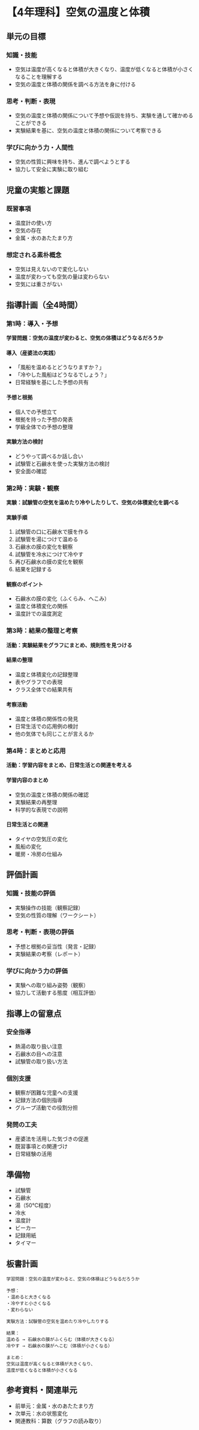 # 【4年理科】空気の温度と体積

## 単元の目標
### 知識・技能
- 空気は温度が高くなると体積が大きくなり、温度が低くなると体積が小さくなることを理解する
- 空気の温度と体積の関係を調べる方法を身に付ける

### 思考・判断・表現
- 空気の温度と体積の関係について予想や仮説を持ち、実験を通して確かめることができる
- 実験結果を基に、空気の温度と体積の関係について考察できる

### 学びに向かう力・人間性
- 空気の性質に興味を持ち、進んで調べようとする
- 協力して安全に実験に取り組む

## 児童の実態と課題
### 既習事項
- 温度計の使い方
- 空気の存在
- 金属・水のあたたまり方

### 想定される素朴概念
- 空気は見えないので変化しない
- 温度が変わっても空気の量は変わらない
- 空気には重さがない

## 指導計画（全4時間）

### 第1時：導入・予想
**学習問題：空気の温度が変わると、空気の体積はどうなるだろうか**

#### 導入（産婆法の実践）
- 「風船を温めるとどうなりますか？」
- 「冷やした風船はどうなるでしょう？」
- 日常経験を基にした予想の共有

#### 予想と根拠
- 個人での予想立て
- 根拠を持った予想の発表
- 学級全体での予想の整理

#### 実験方法の検討
- どうやって調べるか話し合い
- 試験管と石鹸水を使った実験方法の検討
- 安全面の確認

### 第2時：実験・観察
**実験：試験管の空気を温めたり冷やしたりして、空気の体積変化を調べる**

#### 実験手順
1. 試験管の口に石鹸水で膜を作る
2. 試験管を湯につけて温める
3. 石鹸水の膜の変化を観察
4. 試験管を冷水につけて冷やす
5. 再び石鹸水の膜の変化を観察
6. 結果を記録する

#### 観察のポイント
- 石鹸水の膜の変化（ふくらみ、へこみ）
- 温度と体積変化の関係
- 温度計での温度測定

### 第3時：結果の整理と考察
**活動：実験結果をグラフにまとめ、規則性を見つける**

#### 結果の整理
- 温度と体積変化の記録整理
- 表やグラフでの表現
- クラス全体での結果共有

#### 考察活動
- 温度と体積の関係性の発見
- 日常生活での応用例の検討
- 他の気体でも同じことが言えるか

### 第4時：まとめと応用
**活動：学習内容をまとめ、日常生活との関連を考える**

#### 学習内容のまとめ
- 空気の温度と体積の関係の確認
- 実験結果の再整理
- 科学的な表現での説明

#### 日常生活との関連
- タイヤの空気圧の変化
- 風船の変化
- 暖房・冷房の仕組み

## 評価計画

### 知識・技能の評価
- 実験操作の技能（観察記録）
- 空気の性質の理解（ワークシート）

### 思考・判断・表現の評価
- 予想と根拠の妥当性（発言・記録）
- 実験結果の考察（レポート）

### 学びに向かう力の評価
- 実験への取り組み姿勢（観察）
- 協力して活動する態度（相互評価）

## 指導上の留意点

### 安全指導
- 熱湯の取り扱い注意
- 石鹸水の目への注意
- 試験管の取り扱い方法

### 個別支援
- 観察が困難な児童への支援
- 記録方法の個別指導
- グループ活動での役割分担

### 発問の工夫
- 産婆法を活用した気づきの促進
- 既習事項との関連づけ
- 日常経験の活用

## 準備物
- 試験管
- 石鹸水
- 湯（50℃程度）
- 冷水
- 温度計
- ビーカー
- 記録用紙
- タイマー

## 板書計画
```
学習問題：空気の温度が変わると、空気の体積はどうなるだろうか

予想：
・温めると大きくなる
・冷やすと小さくなる
・変わらない

実験方法：試験管の空気を温めたり冷やしたりする

結果：
温める → 石鹸水の膜がふくらむ（体積が大きくなる）
冷やす → 石鹸水の膜がへこむ（体積が小さくなる）

まとめ：
空気は温度が高くなると体積が大きくなり、
温度が低くなると体積が小さくなる
```

## 参考資料・関連単元
- 前単元：金属・水のあたたまり方
- 次単元：水の状態変化
- 関連教科：算数（グラフの読み取り）